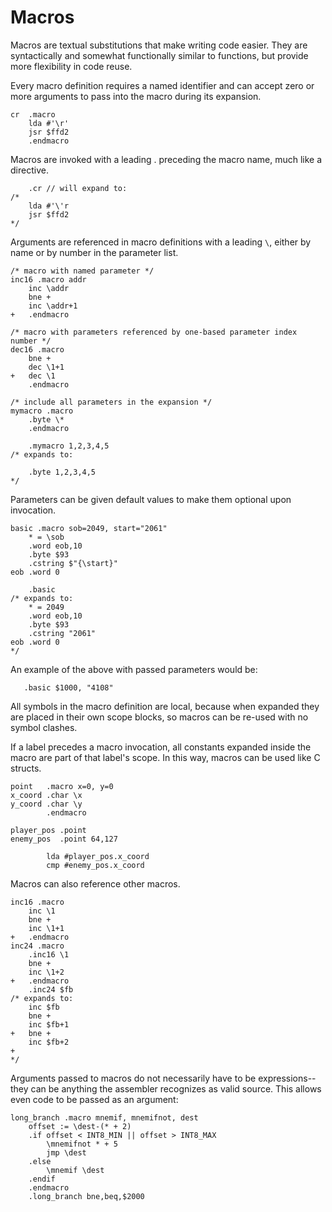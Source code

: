 ﻿# Macros

Macros are textual substitutions that make writing code easier. They are syntactically and somewhat functionally similar to functions, but provide more flexibility in code reuse.

Every macro definition requires a named identifier and can accept zero or more arguments to pass into the macro during its expansion.

```
cr  .macro
    lda #'\r'
    jsr $ffd2
    .endmacro
```

Macros are invoked with a leading . preceding the macro name, much like a directive.

```
    .cr // will expand to:
/*
    lda #'\'r
    jsr $ffd2
*/
```

Arguments are referenced in macro definitions with a leading `\`, either by name or by number in the parameter list.

```
/* macro with named parameter */
inc16 .macro addr
    inc \addr
    bne +
    inc \addr+1
+   .endmacro

/* macro with parameters referenced by one-based parameter index number */
dec16 .macro
    bne +
    dec \1+1
+   dec \1
    .endmacro

/* include all parameters in the expansion */
mymacro .macro
    .byte \* 
    .endmacro

    .mymacro 1,2,3,4,5
/* expands to:

    .byte 1,2,3,4,5
*/
```

Parameters can be given default values to make them optional upon invocation.

```
basic .macro sob=2049, start="2061"
    * = \sob
    .word eob,10
    .byte $93
    .cstring $"{\start}"
eob .word 0

    .basic 
/* expands to:
    * = 2049
    .word eob,10
    .byte $93
    .cstring "2061"
eob .word 0
*/
```

An example of the above with passed parameters would be:

```
   .basic $1000, "4108"
```

All symbols in the macro definition are local, because when expanded they are placed in their own scope blocks, so macros can be re-used with no symbol clashes.

If a label precedes a macro invocation, all constants expanded inside the macro are part of that label's scope. In this way, macros can be used like C structs.

```
point   .macro x=0, y=0
x_coord .char \x
y_coord .char \y
        .endmacro

player_pos .point 
enemy_pos  .point 64,127

        lda #player_pos.x_coord
        cmp #enemy_pos.x_coord
```

Macros can also reference other macros.

```
inc16 .macro
    inc \1
    bne +
    inc \1+1
+   .endmacro
inc24 .macro
    .inc16 \1
    bne +
    inc \1+2
+   .endmacro
    .inc24 $fb
/* expands to:
    inc $fb
    bne +
    inc $fb+1
+   bne +
    inc $fb+2
+   
*/
```

Arguments passed to macros do not necessarily have to be expressions--they can be anything the assembler recognizes as valid source. This allows even code to be passed as an argument:

```
long_branch .macro mnemif, mnemifnot, dest
    offset := \dest-(* + 2)
    .if offset < INT8_MIN || offset > INT8_MAX
        \mnemifnot * + 5
        jmp \dest
    .else
        \mnemif \dest
    .endif
    .endmacro
    .long_branch bne,beq,$2000
```



